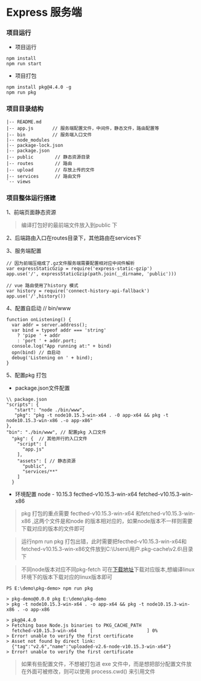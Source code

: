 # Express 服务端

### 项目运行
- 项目运行
```
npm install
npm run start
```
- 项目打包
```
npm install pkg@4.4.0 -g
npm run pkg 
```

### 项目目录结构

```
|-- README.md
|-- app.js       // 服务端配置文件，中间件，静态文件，路由配置等
|-- bin          // 服务端入口文件
|-- node_modules
|-- package-lock.json
|-- package.json
|-- public        // 静态资源目录
|-- routes        // 路由
|-- upload        // 存放上传的文件
|-- services      // 路由文件
`-- views
```
### 项目整体运行搭建

1、前端页面静态资源
   > 编译打包好的最前端文件放入到public 下

2、后端路由入口在routes目录下，其他路由在services下

3、服务端配置
```
// 因为前端压缩成了.gz文件服务端需要配置相对应中间件解析
var expressStaticGzip = require('express-static-gzip')
app.use('/', expressStaticGzip(path.join(__dirname, 'public'))) 

// vue 路由使用了history 模式
var history = require('connect-history-api-fallback')
app.use('/',history())
```
4、配置自启动
// bin/www
```
function onListening() {
  var addr = server.address();
  var bind = typeof addr === 'string'
    ? 'pipe ' + addr
    : 'port ' + addr.port;
  console.log("App running at:" + bind)
  opn(bind) // 自启动
  debug('Listening on ' + bind);
}
```
5、配置pkg 打包
- package.json文件配置
```
\\ package.json
"scripts": {
   "start": "node ./bin/www",
   "pkg": "pkg -t node10.15.3-win-x64 . -0 app-x64 && pkg -t node10.15.3-win-x86 .-o app-x86"
},
"bin": "./bin/www", // 配置pkg 入口文件
  "pkg": {  // 其他并行的入口文件
    "script": [
      "app.js"
    ],
    "assets": [ // 静态资源
      "public",
      "services/**"
    ]
  }
```

- 环境配置
node - 10.15.3
fecthed-v10.15.3-win-x64
fetched-v10.15.3-win-x86
>pkg 打包的重点需要 fecthed-v10.15.3-win-x64 和fetched-v10.15.3-win-x86 ,这两个文件是和node 的版本相对应的，如果node版本不一样则需要下载对应的版本的文件即可

>运行npm run pkg 打包出错，此时需要把fecthed-v10.15.3-win-x64和
fetched-v10.15.3-win-x86文件放到C:\Users\用户\.pkg-cache\v2.6\目录下

> 不同node版本对应不同pkg-fetch 可在[下载地址](https://github.com/vercel/pkg-fetch/releases)下载对应版本,想编译linux环境下的版本下载对应的linux版本即可
```
PS E:\demo\pkg-demo> npm run pkg

> pkg-demo@0.0.0 pkg E:\demo\pkg-demo
> pkg -t node10.15.3-win-x64 . -o app-x64 && pkg -t node10.15.3-win-x86 . -o app-x86

> pkg@4.4.0
> Fetching base Node.js binaries to PKG_CACHE_PATH
  fetched-v10.15.3-win-x64     [                    ] 0%
> Error! unable to verify the first certificate
> Asset not found by direct link:
  {"tag":"v2.6","name":"uploaded-v2.6-node-v10.15.3-win-x64"}
> Error! unable to verify the first certificate
```
>如果有些配置文件，不想被打包进 exe 文件中，而是想把部分配置文件放在外面可被修改，则可以使用 process.cwd() 来引用文件